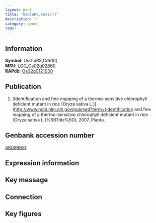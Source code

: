 ```yaml
---
layout: post
title: "OsGluRS,Cde1(t)"
description: ""
category: genes
tags: 
---
```


## Information
__Symbol__: OsGluRS,Cde1(t)  
__MSU__: [LOC_Os02g02860](http://rice.plantbiology.msu.edu/cgi-bin/ORF_infopage.cgi?orf=LOC_Os02g02860)  
__RAPdb__: [Os02g0121000](http://rapdb.dna.affrc.go.jp/viewer/gbrowse_details/irgsp1?name=Os02g0121000)  

## Publication
1. [Identification and fine mapping of a thermo-sensitive chlorophyll deficient mutant in rice (Oryza sativa L.)](http://www.ncbi.nlm.nih.gov/pubmed?term=(Identification and fine mapping of a thermo-sensitive chlorophyll deficient mutant in rice (Oryza sativa L.)%5BTitle%5D), 2007, Planta.

## Genbank accession number
[AK099931](http://www.ncbi.nlm.nih.gov/nuccore/AK099931)

## Expression information

## Key message

## Connection

## Key figures


